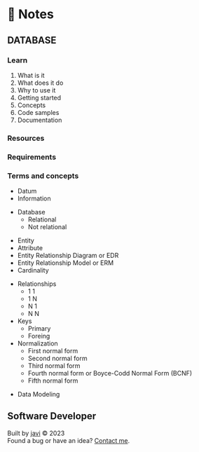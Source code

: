 # :memo: Notes
## DATABASE
### Learn
1. What is it
2. What does it do
3. Why to use it
4. Getting started
5. Concepts
6. Code samples
7. Documentation
### Resources
### Requirements
### Terms and concepts
- Datum
- Information
* Database
  - Relational
  - Not relational
- Entity
- Attribute
- Entity Relationship Diagram or EDR
- Entity Relationship Model or ERM
- Cardinality
* Relationships
  - 1 1
  - 1 N
  - N 1
  - N N
* Keys
  - Primary
  - Foreing
* Normalization
  - First normal form
  - Second normal form
  - Third normal form
  - Fourth normal form or Boyce-Codd Normal Form (BCNF)
  - Fifth normal form
- Data Modeling
## Software Developer
Built by [javi](https://github.com/javi0x00/) :copyright: 2023  
Found a bug or have an idea? [Contact me](https://www.linkedin.com/in/javi0x00/).
